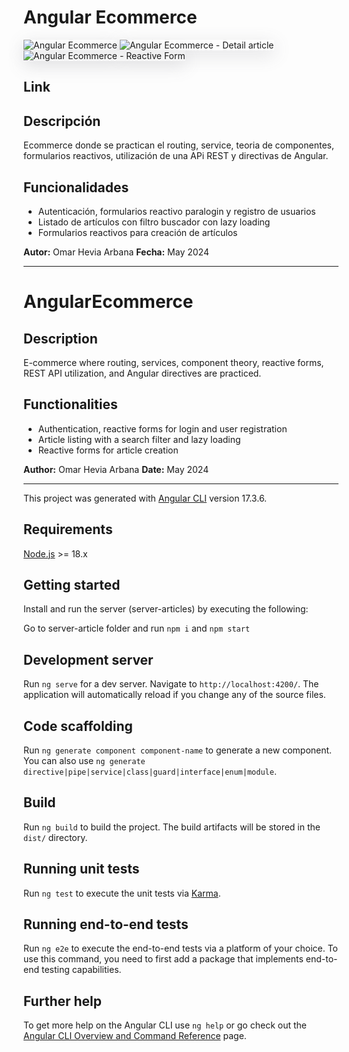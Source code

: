 # Angular Ecommerce

<image style="box-shadow: rgba(100, 100, 111, 0.2) 0px 7px 29px 0px;" src="src/assets/miniatura_one.png" alt="Angular Ecommerce">

<image style="box-shadow: rgba(100, 100, 111, 0.2) 0px 7px 29px 0px;" src="src/assets/miniatura_two.png" alt="Angular Ecommerce - Detail article">

<image style="box-shadow: rgba(100, 100, 111, 0.2) 0px 7px 29px 0px;" src="src/assets/miniatura_three.png" alt="Angular Ecommerce - Reactive Form">

## Link


## Descripción

Ecommerce donde se practican el routing, service, teoria de componentes, formularios reactivos, utilización de una APi REST y directivas de Angular.

## Funcionalidades

- Autenticación, formularios reactivo paralogin y registro de usuarios
- Listado de artículos con filtro buscador con lazy loading
- Formularios reactivos para creación de artículos

**Autor:** Omar Hevia Arbana
**Fecha:** May 2024

---

# AngularEcommerce

## Description

E-commerce where routing, services, component theory, reactive forms, REST API utilization, and Angular directives are practiced.

## Functionalities

- Authentication, reactive forms for login and user registration
- Article listing with a search filter and lazy loading
- Reactive forms for article creation

**Author:** Omar Hevia Arbana
**Date:** May 2024

---


This project was generated with [Angular CLI](https://github.com/angular/angular-cli) version 17.3.6.

## Requirements

[Node.js](http://nodejs.org/) >= 18.x

## Getting started

Install and run the server (server-articles) by executing the following:

Go to server-article folder and run `npm i` and `npm start`

## Development server

Run `ng serve` for a dev server. Navigate to `http://localhost:4200/`. The application will automatically reload if you change any of the source files.

## Code scaffolding

Run `ng generate component component-name` to generate a new component. You can also use `ng generate directive|pipe|service|class|guard|interface|enum|module`.

## Build

Run `ng build` to build the project. The build artifacts will be stored in the `dist/` directory.

## Running unit tests

Run `ng test` to execute the unit tests via [Karma](https://karma-runner.github.io).

## Running end-to-end tests

Run `ng e2e` to execute the end-to-end tests via a platform of your choice. To use this command, you need to first add a package that implements end-to-end testing capabilities.

## Further help

To get more help on the Angular CLI use `ng help` or go check out the [Angular CLI Overview and Command Reference](https://angular.io/cli) page.
